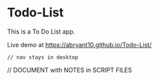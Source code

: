 # Todo-List
This is a To Do List app. 

Live demo at https://abryant10.github.io/Todo-List/

    // nav stays in desktop
// DOCUMENT with NOTES in SCRIPT FILES

